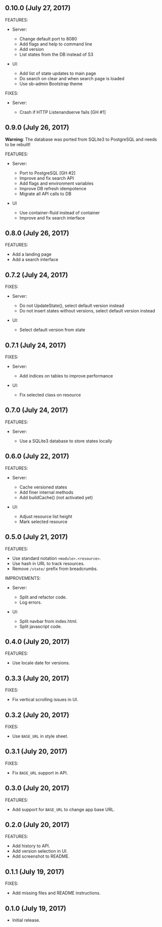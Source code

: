 ## 0.10.0 (July 27, 2017)

FEATURES:

- Server:

  * Change default port to 8080
  * Add flags and help to command line
  * Add version
  * List states from the DB instead of S3

- UI:

  * Add list of state updates to main page
  * Do search on clear and when search page is loaded
  * Use sb-admin Bootstrap theme


FIXES:

- Server:

  * Crash if HTTP Listenandserve fails [GH #1]

## 0.9.0 (July 26, 2017)

**Warning**: The database was ported from SQLite3 to PostgreSQL and needs to be
rebuilt!

FEATURES:

- Server:

  * Port to PostgreSQL [GH #2]
  * Improve and fix search API
  * Add flags and environment variables
  * Improve DB refresh idempotence
  * Migrate all API calls to DB

- UI

  * Use container-fluid instead of container
  * Improve and fix search interface


## 0.8.0 (July 26, 2017)

FEATURES:

* Add a landing page
* Add a search interface


## 0.7.2 (July 24, 2017)

FIXES:

- Server:

  * Do not UpdateState(), select default version instead
  * Do not insert states without versions, select default version instead

- UI:

  * Select default version from state


## 0.7.1 (July 24, 2017)

FIXES:

- Server:

  * Add indices on tables to improve performance

- UI:

  * Fix selected class on resource


## 0.7.0 (July 24, 2017)

FEATURES:

- Server:

  * Use a SQLite3 database to store states locally


## 0.6.0 (July 22, 2017)

FEATURES:

- Server:

  * Cache versioned states
  * Add finer internal methods
  * Add buildCache() (not activated yet)

- UI:

  * Adjust resource list height
  * Mark selected resource


## 0.5.0 (July 21, 2017)

FEATURES:

* Use standard notation `<module>.<resource>`.
* Use hash in URL to track resources.
* Remove `/state/` prefix from breadcrumbs.

IMPROVEMENTS:

- Server:

  * Split and refactor code.
  * Log errors.

- UI:

  * Split navbar from index.html.
  * Split javascript code.


## 0.4.0 (July 20, 2017)

FEATURES:

* Use locale date for versions.


## 0.3.3 (July 20, 2017)

FIXES:

* Fix vertical scrolling issues in UI.


## 0.3.2 (July 20, 2017)

FIXES:

* Use `BASE_URL` in style sheet.


## 0.3.1 (July 20, 2017)

FIXES:

* Fix `BASE_URL` support in API.


## 0.3.0 (July 20, 2017)

FEATURES:

* Add support for `BASE_URL` to change app base URL.


## 0.2.0 (July 20, 2017)

FEATURES:

* Add history to API.
* Add version selection in UI.
* Add screenshot to README.

## 0.1.1 (July 19, 2017)

FIXES:

* Add missing files and README instructions.

## 0.1.0 (July 19, 2017)

* Initial release.
